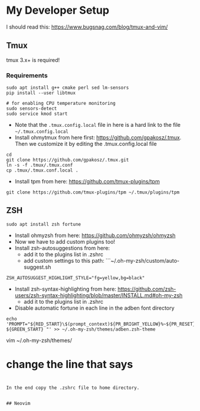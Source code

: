 # My Developer Setup
I should read this:
https://www.bugsnag.com/blog/tmux-and-vim/

## Tmux
tmux 3.x+ is required!
### Requirements
```
sudo apt install g++ cmake perl sed lm-sensors
pip install --user libtmux

# for enabling CPU temperature monitoring
sudo sensors-detect
sudo service kmod start
```
- Note that the `.tmux.config.local` file in here is a hard link to the file `~/.tmux.config.local`
- Install ohmytmux from here first: https://github.com/gpakosz/.tmux. Then we customize it by editing the .tmux.config.local file
```
cd
git clone https://github.com/gpakosz/.tmux.git
ln -s -f .tmux/.tmux.conf
cp .tmux/.tmux.conf.local .
```
- Install tpm from here: https://github.com/tmux-plugins/tpm
```
git clone https://github.com/tmux-plugins/tpm ~/.tmux/plugins/tpm
```

## ZSH
```
sudo apt install zsh fortune
```
- Install ohmyzsh from here: https://github.com/ohmyzsh/ohmyzsh
- Now we have to add custom plugins too!
- Install zsh-autosuggestions from here: 
  - add it to the plugins list in .zshrc
  - add custom settings to this path: ```~/.oh-my-zsh/custom/auto-suggest.sh
```
ZSH_AUTOSUGGEST_HIGHLIGHT_STYLE="fg=yellow,bg=black"
```
- Install zsh-syntax-highlighting from here: https://github.com/zsh-users/zsh-syntax-highlighting/blob/master/INSTALL.md#oh-my-zsh
    - add it to the plugins list in .zshrc
- Disable automatic fortune in each line in the adben font directory
```
echo 'PROMPT="${RED_START}\$(prompt_context)${PR_BRIGHT_YELLOW}%~${PR_RESET}
${GREEN_START} "' >> ~/.oh-my-zsh/themes/adben.zsh-theme
```
vim ~/.oh-my-zsh/themes/
# change the line that says
# 
#
```
In the end copy the .zshrc file to home directory.


## Neovim
